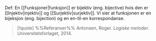 Def:
En [[Funksjoner|funksjon]] er bijektiv (eng. bijective) hvis den er [[Injektiv|injektiv]] og [[Surjektiv|surjektiv]]. Vi sier at funksjonen er en bijeksjon (eng. bijection) og en en-til-en korrespondanse.

> [!quote] %%Referanser%%
Antonsen, Roger. *Logiske metoder*. Universitetsforlaget, 2014.
